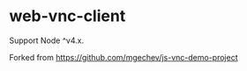 web-vnc-client
===================

Support Node ^v4.x.


Forked from https://github.com/mgechev/js-vnc-demo-project